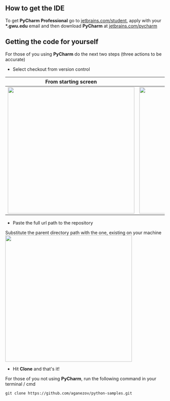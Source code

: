 ## How to get the IDE

To get **PyCharm Professional** go to [jetbrains.com/student](https://www.jetbrains.com/shop/eform/students), apply with your **\*.gwu.edu** email and then download **PyCharm** at [jetbrains.com/pycharm](jetbrains.com/pycharm)

## Getting the code for yourself

For those of you using **PyCharm** do the next two steps (three actions to be accurate)

 * Select checkout from version control

| From starting screen       | From already opened project |
-----------------------------|------------------------------
| <img src="https://cloud.githubusercontent.com/assets/1204593/13429940/aa7607e4-df90-11e5-977f-cfe8fc27cdb2.png" width="400"> |<img src="https://cloud.githubusercontent.com/assets/1204593/13799441/c137f51c-eaf5-11e5-92ab-61b9dd3bf240.png" width="400">|

 * Paste the full url path to the repository

Substitute the parent directory path with the one, existing on your machine
<img src="https://cloud.githubusercontent.com/assets/1204593/13799257/117a2e20-eaf4-11e5-8e83-33f1a0f43eee.png" width="400">

* Hit **Clone** and that's it!


For those of you not using **PyCharm**, run the following command in your terminal / cmd

    git clone https://github.com/aganezov/python-samples.git